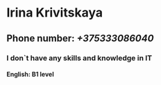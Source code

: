 # **Irina Krivitskaya**
## Phone number: *+375333086040*
### I don`t have any skills and knowledge in IT 
#### English: B1 level
